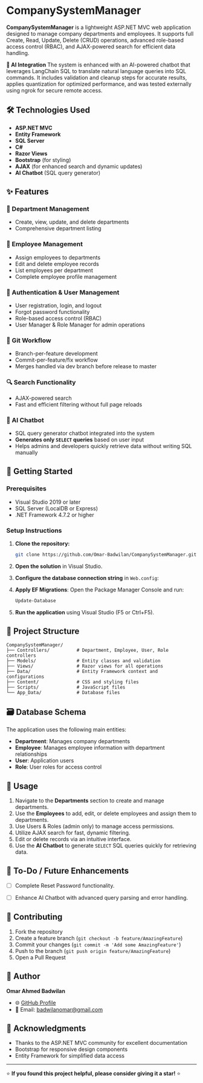 # CompanySystemManager

**CompanySystemManager** is a lightweight ASP.NET MVC web application designed to manage company departments and employees. It supports full Create, Read, Update, Delete (CRUD) operations, advanced role-based access control (RBAC), and AJAX-powered search for efficient data handling.

**🚀 AI Integration**
The system is enhanced with an AI-powered chatbot that leverages LangChain SQL to translate natural language queries into SQL commands. It includes validation and cleanup steps for accurate results, applies quantization for optimized performance, and was tested externally using ngrok for secure remote access.

## 🛠️ Technologies Used

- **ASP.NET MVC**
- **Entity Framework**
- **SQL Server**
- **C#**
- **Razor Views**
- **Bootstrap** (for styling)
- **AJAX** (for enhanced search and dynamic updates)
- **AI Chatbot** (SQL query generator)

## ✨ Features

### 📁 Department Management
- Create, view, update, and delete departments
- Comprehensive department listing

### 👥 Employee Management
- Assign employees to departments
- Edit and delete employee records
- List employees per department
- Complete employee profile management

### 🔑 Authentication & User Management
- User registration, login, and logout
- Forgot password functionality
- Role-based access control (RBAC)
- User Manager & Role Manager for admin operations

### 🧩 Git Workflow
- Branch-per-feature development
- Commit-per-feature/fix workflow
- Merges handled via dev branch before release to master

### 🔍 Search Functionality
- AJAX-powered search 
- Fast and efficient filtering without full page reloads
  
### 🤖 AI Chatbot
- SQL query generator chatbot integrated into the system
- **Generates only `SELECT` queries** based on user input
- Helps admins and developers quickly retrieve data without writing SQL manually

## 🚀 Getting Started

### Prerequisites
- Visual Studio 2019 or later
- SQL Server (LocalDB or Express)
- .NET Framework 4.7.2 or higher

### Setup Instructions

1. **Clone the repository:**
   ```bash
   git clone https://github.com/Omar-Badwilan/CompanySystemManager.git
   ```

2. **Open the solution** in Visual Studio.

3. **Configure the database connection string** in `Web.config`:


4. **Apply EF Migrations**: 
   Open the Package Manager Console and run:
   ```bash
   Update-Database
   ```

5. **Run the application** using Visual Studio (F5 or Ctrl+F5).

## 📁 Project Structure

```
CompanySystemManager/
├── Controllers/          # Department, Employee, User, Role controllers
├── Models/               # Entity classes and validation
├── Views/                # Razor views for all operations
├── Data/                 # Entity Framework context and configurations
├── Content/              # CSS and styling files
├── Scripts/              # JavaScript files
└── App_Data/             # Database files
```


## 🗃️ Database Schema

The application uses the following main entities:

- **Department**: Manages company departments
- **Employee**: Manages employee information with department relationships
- **User**: Application users
- **Role**: User roles for access control

## 🎯 Usage

1. Navigate to the **Departments** section to create and manage departments.
2. Use the **Employees** to add, edit, or delete employees and assign them to departments.
3. Use Users & Roles (admin only) to manage access permissions.
4. Utilize AJAX search for fast, dynamic filtering.
5. Edit or delete records via an intuitive interface.
6. Use the **AI Chatbot** to generate `SELECT` SQL queries quickly for retrieving data.


## 📌 To-Do / Future Enhancements

- [ ] Complete Reset Password functionality.
- [ ] Enhance AI Chatbot with advanced query parsing and error handling.


## 🤝 Contributing

1. Fork the repository
2. Create a feature branch (`git checkout -b feature/AmazingFeature`)
3. Commit your changes (`git commit -m 'Add some AmazingFeature'`)
4. Push to the branch (`git push origin feature/AmazingFeature`)
5. Open a Pull Request


## 👤 Author

**Omar Ahmed Badwilan**

- 🌐 [GitHub Profile](https://github.com/Omar-Badwilan)
- 📧 Email: badwilanomar@gmail.com

## 🙏 Acknowledgments

- Thanks to the ASP.NET MVC community for excellent documentation
- Bootstrap for responsive design components
- Entity Framework for simplified data access
---

⭐ **If you found this project helpful, please consider giving it a star!** ⭐
